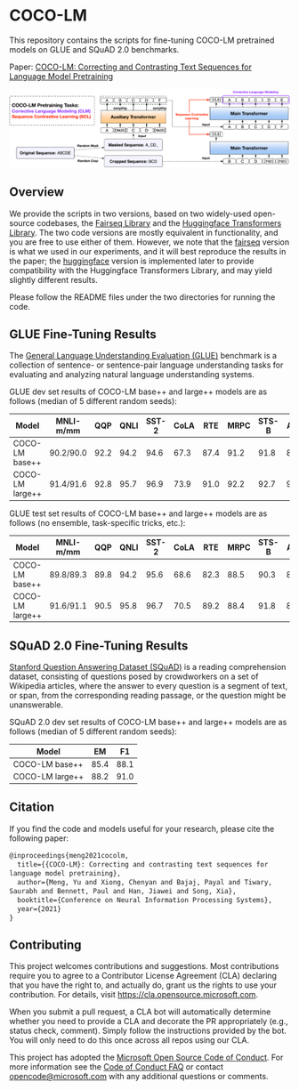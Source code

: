 # COCO-LM

This repository contains the scripts for fine-tuning COCO-LM pretrained models on GLUE and SQuAD 2.0 benchmarks.

Paper: [COCO-LM: Correcting and Contrasting Text Sequences for Language Model Pretraining](https://arxiv.org/abs/2102.08473)

<img src="./coco-lm.png" width="1000px"></img>

## Overview

We provide the scripts in two versions, based on two widely-used open-source codebases, the [Fairseq Library](https://github.com/pytorch/fairseq) and the [Huggingface Transformers Library](https://github.com/huggingface/transformers). The two code versions are mostly equivalent in functionality, and you are free to use either of them. However, we note that the [fairseq](fairseq) version is what we used in our experiments, and it will best reproduce the results in the paper; the [huggingface](huggingface) version is implemented later to provide compatibility with the Huggingface Transformers Library, and may yield slightly different results.

Please follow the README files under the two directories for running the code.

## GLUE Fine-Tuning Results

The [General Language Understanding Evaluation (GLUE)](https://gluebenchmark.com/) benchmark is a collection of sentence- or sentence-pair language understanding tasks for evaluating and analyzing natural language understanding systems. 

GLUE dev set results of COCO-LM base++ and large++ models are as follows (median of 5 different random seeds):

| Model | MNLI-m/mm | QQP | QNLI | SST-2 | CoLA | RTE | MRPC | STS-B | AVG |
| ------ | ------ | ------ | ------ | ------ | ------ | ------ | ------ | ------ | ------ |
| COCO-LM base++ | 90.2/90.0 | 92.2 | 94.2 | 94.6 | 67.3 | 87.4 | 91.2 | 91.8 | 88.6 |
| COCO-LM large++ | 91.4/91.6 | 92.8 | 95.7 | 96.9 | 73.9 | 91.0 | 92.2 | 92.7 | 90.8 |

GLUE test set results of COCO-LM base++ and large++ models are as follows (no ensemble, task-specific tricks, etc.):

| Model | MNLI-m/mm | QQP | QNLI | SST-2 | CoLA | RTE | MRPC | STS-B | AVG |
| ------ | ------ | ------ | ------ | ------ | ------ | ------ | ------ | ------ | ------ |
| COCO-LM base++ | 89.8/89.3 | 89.8 | 94.2 | 95.6 | 68.6 | 82.3 | 88.5 | 90.3 | 87.4 |
| COCO-LM large++ | 91.6/91.1 | 90.5 | 95.8 | 96.7 | 70.5 | 89.2 | 88.4 | 91.8 | 89.3 |

## SQuAD 2.0 Fine-Tuning Results

[Stanford Question Answering Dataset (SQuAD)](https://rajpurkar.github.io/SQuAD-explorer/) is a reading comprehension dataset, consisting of questions posed by crowdworkers on a set of Wikipedia articles, where the answer to every question is a segment of text, or span, from the corresponding reading passage, or the question might be unanswerable. 

SQuAD 2.0 dev set results of COCO-LM base++ and large++ models are as follows (median of 5 different random seeds):

| Model | EM | F1 |
| ------ | ------ | ------ |
| COCO-LM base++ | 85.4 | 88.1 |
| COCO-LM large++ | 88.2 | 91.0 |

## Citation
If you find the code and models useful for your research, please cite the following paper:
```
@inproceedings{meng2021cocolm,
  title={{COCO-LM}: Correcting and contrasting text sequences for language model pretraining},
  author={Meng, Yu and Xiong, Chenyan and Bajaj, Payal and Tiwary, Saurabh and Bennett, Paul and Han, Jiawei and Song, Xia},
  booktitle={Conference on Neural Information Processing Systems},
  year={2021}
}
```

## Contributing

This project welcomes contributions and suggestions.  Most contributions require you to agree to a
Contributor License Agreement (CLA) declaring that you have the right to, and actually do, grant us
the rights to use your contribution. For details, visit https://cla.opensource.microsoft.com.

When you submit a pull request, a CLA bot will automatically determine whether you need to provide
a CLA and decorate the PR appropriately (e.g., status check, comment). Simply follow the instructions
provided by the bot. You will only need to do this once across all repos using our CLA.

This project has adopted the [Microsoft Open Source Code of Conduct](https://opensource.microsoft.com/codeofconduct/).
For more information see the [Code of Conduct FAQ](https://opensource.microsoft.com/codeofconduct/faq/) or
contact [opencode@microsoft.com](mailto:opencode@microsoft.com) with any additional questions or comments.

